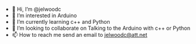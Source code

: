 - 👋 Hi, I’m @jelwoodc
- 👀 I’m interested in Arduino
- 🌱 I’m currently learning c++ and Python
- 💞️ I’m looking to collaborate on Talking to the Arduino with c++ or Python
- 📫 How to reach me send an email to jelwoodc@att.net

<!---
jelwoodc/jelwoodc is a ✨ special ✨ repository because its `README.md` (this file) appears on your GitHub profile.
You can click the Preview link to take a look at your changes.
--->
